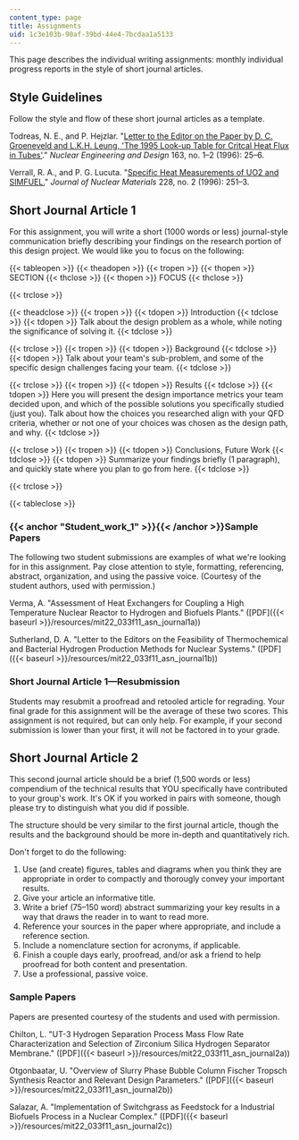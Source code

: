 ```yaml
---
content_type: page
title: Assignments
uid: 1c3e103b-90af-39bd-44e4-7bcdaa1a5133
---
```


This page describes the individual writing assignments: monthly individual progress reports in the style of short journal articles.

Style Guidelines
----------------

Follow the style and flow of these short journal articles as a template.

Todreas, N. E., and P. Hejzlar. "[Letter to the Editor on the Paper by D. C. Groeneveld and L.K.H. Leung, 'The 1995 Look-up Table for Critcal Heat Flux in Tubes'](http://dx.doi.org/10.1016/0029-5493(95)01155-2)." _Nuclear Engineering and Design_ 163, no. 1–2 (1996): 25–6.

Verrall, R. A., and P. G. Lucuta. "[Specific Heat Measurements of UO2 and SIMFUEL.](http://dx.doi.org/10.1016/S0022-3115(95)00238-3)" _Journal of Nuclear Materials_ 228, no. 2 (1996): 251–3.

Short Journal Article 1
-----------------------

For this assignment, you will write a short (1000 words or less) journal-style communication briefly describing your findings on the research portion of this design project. We would like you to focus on the following:

{{< tableopen >}}
{{< theadopen >}}
{{< tropen >}}
{{< thopen >}}
SECTION
{{< thclose >}}
{{< thopen >}}
FOCUS
{{< thclose >}}

{{< trclose >}}

{{< theadclose >}}
{{< tropen >}}
{{< tdopen >}}
Introduction
{{< tdclose >}}
{{< tdopen >}}
Talk about the design problem as a whole, while noting the significance of solving it.
{{< tdclose >}}

{{< trclose >}}
{{< tropen >}}
{{< tdopen >}}
Background
{{< tdclose >}}
{{< tdopen >}}
Talk about your team's sub-problem, and some of the specific design challenges facing your team.
{{< tdclose >}}

{{< trclose >}}
{{< tropen >}}
{{< tdopen >}}
Results
{{< tdclose >}}
{{< tdopen >}}
Here you will present the design importance metrics your team decided upon, and which of the possible solutions you specifically studied (just you). Talk about how the choices you researched align with your QFD criteria, whether or not one of your choices was chosen as the design path, and why.
{{< tdclose >}}

{{< trclose >}}
{{< tropen >}}
{{< tdopen >}}
Conclusions, Future Work
{{< tdclose >}}
{{< tdopen >}}
Summarize your findings briefly (1 paragraph), and quickly state where you plan to go from here.
{{< tdclose >}}

{{< trclose >}}

{{< tableclose >}}

### {{< anchor "Student_work_1" >}}{{< /anchor >}}Sample Papers

The following two student submissions are examples of what we're looking for in this assignment. Pay close attention to style, formatting, referencing, abstract, organization, and using the passive voice. (Courtesy of the student authors, used with permission.)

Verma, A. "Assessment of Heat Exchangers for Coupling a High Temperature Nuclear Reactor to Hydrogen and Biofuels Plants." ([PDF]({{< baseurl >}}/resources/mit22_033f11_asn_journal1a))

Sutherland, D. A. "Letter to the Editors on the Feasibility of Thermochemical and Bacterial Hydrogen Production Methods for Nuclear Systems." ([PDF]({{< baseurl >}}/resources/mit22_033f11_asn_journal1b))

### Short Journal Article 1—Resubmission

Students may resubmit a proofread and retooled article for regrading. Your final grade for this assignment will be the average of these two scores. This assignment is not required, but can only help. For example, if your second submission is lower than your first, it will not be factored in to your grade.

Short Journal Article 2
-----------------------

This second journal article should be a brief (1,500 words or less) compendium of the technical results that YOU specifically have contributed to your group's work. It's OK if you worked in pairs with someone, though please try to distinguish what you did if possible.

The structure should be very similar to the first journal article, though the results and the background should be more in-depth and quantitatively rich.

Don't forget to do the following:

1.  Use (and create) figures, tables and diagrams when you think they are appropriate in order to compactly and thorougly convey your important results.
2.  Give your article an informative title.
3.  Write a brief (75–150 word) abstract summarizing your key results in a way that draws the reader in to want to read more.
4.  Reference your sources in the paper where appropriate, and include a reference section.
5.  Include a nomenclature section for acronyms, if applicable.
6.  Finish a couple days early, proofread, and/or ask a friend to help proofread for both content and presentation.
7.  Use a professional, passive voice.

### Sample Papers

Papers are presented courtesy of the students and used with permission.

Chilton, L. "UT-3 Hydrogen Separation Process Mass Flow Rate Characterization and Selection of Zirconium Silica Hydrogen Separator Membrane." ([PDF]({{< baseurl >}}/resources/mit22_033f11_asn_journal2a))

Otgonbaatar, U. "Overview of Slurry Phase Bubble Column Fischer Tropsch Synthesis Reactor and Relevant Design Parameters." ([PDF]({{< baseurl >}}/resources/mit22_033f11_asn_journal2b))

Salazar, A. "Implementation of Switchgrass as Feedstock for a Industrial Biofuels Process in a Nuclear Complex." ([PDF]({{< baseurl >}}/resources/mit22_033f11_asn_journal2c))